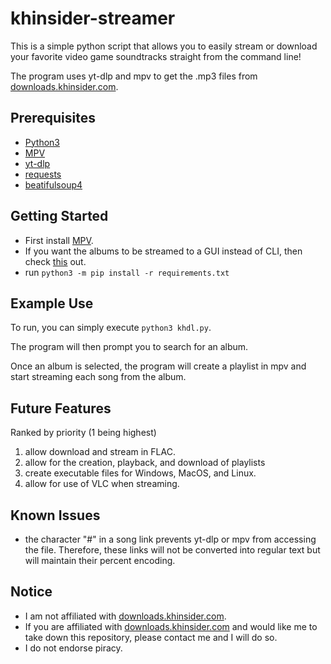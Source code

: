 # khinsider-streamer

This is a simple python script that allows you to easily stream or download your favorite video game soundtracks straight from the command line!

The program uses yt-dlp and mpv to get the .mp3 files from [downloads.khinsider.com](https://downloads.khinsider.com/).

## Prerequisites
* [Python3](https://python.org/downloads)
* [MPV](https://mpv.io)
* [yt-dlp](https://github.com/yt-dlp/yt-dlp)
* [requests](https://pypi.org/project/requests/)
* [beatifulsoup4](https://pypi.org/project/beautifulsoup4/)

## Getting Started

* First install [MPV](https://mpv.io).
* If you want the albums to be streamed to a GUI instead of CLI, then check [this](https://github.com/mpv-player/mpv/issues/1808) out.
* run `python3 -m pip install -r requirements.txt`

## Example Use

To run, you can simply execute `python3 khdl.py`.

The program will then prompt you to search for an album.

Once an album is selected, the program will create a playlist in mpv and start streaming each song from the album.

## Future Features

Ranked by priority (1 being highest)

1. allow download and stream in FLAC.
2. allow for the creation, playback, and download of playlists
3. create executable files for Windows, MacOS, and Linux.
4. allow for use of VLC when streaming.

## Known Issues

* the character "#" in a song link prevents yt-dlp or mpv from accessing the file. Therefore, these links will not be converted into regular text but will maintain their percent encoding.

## Notice

* I am not affiliated with [downloads.khinsider.com](https://downloads.khinsider.com/).
* If you are affiliated with [downloads.khinsider.com](https://downloads.khinsider.com/) and would like me to take down this repository, please contact me and I will do so.
* I do not endorse piracy.